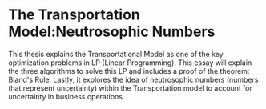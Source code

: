 # The Transportation Model:Neutrosophic Numbers
This thesis explains the Transportational Model as one of the key optimization problems in LP (Linear Programming). This essay will explain the three algorithms to solve this LP and includes a proof of the theorem: Bland's Rule. Lastly, it explores the idea of neutrosophic numbers (numbers that represent uncertainty) within the Transportation model to account for uncertainty in business operations. 
